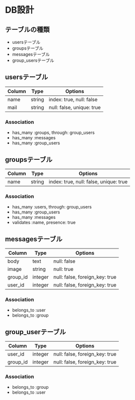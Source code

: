 # DB設計

## テーブルの種類
* usersテーブル
* groupsテーブル
* messagesテーブル
* group_usersテーブル

## usersテーブル

|Column|Type|Options|
|------|----|-------|
|name|string|index: true, null: false|
|mail|string|null: false, unique: true|

### Association
- has_many :groups, through: group_users
- has_many :messages
- has_many :group_users

## groupsテーブル

|Column|Type|Options|
|------|----|-------|
|name|string|index: true, null: false, unique: true|

### Association
- has_many :users, through: group_users
- has_many :group_users
- has_many :messages
- validates :name, presence: true

## messagesテーブル

|Column|Type|Options|
|------|----|-------|
|body|text|null: false|
|image|string|null: true|
|group_id|integer|null: false, foreign_key: true|
|user_id|integer|null: false, foreign_key: true|

### Association
- belongs_to :user
- belongs_to :group

## group_userテーブル

|Column|Type|Options|
|------|----|-------|
|user_id|integer|null: false, foreign_key: true|
|group_id|integer|null: false, foreign_key: true|

### Association
- belongs_to :group
- belongs_to :user
